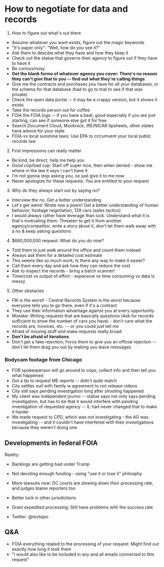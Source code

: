 # How to negotiate for data and records

1. How to figure out what's out there
- Assume whatever you want exists, figure out the magic keywords
- "It's paper only": "Well, how do you see it?"
- Ask them to descibe what they have and how they keep it
- Check out the statue that governs their agency to figure out if they have to have it
- Be curious/nosy
- **Get the blank forms of whatever agency you cover: There's no reason they can't give that to you -- find out what they're calling things**
- Give me the contracts and purchases you have for all your databases, or the schema for that database (had to go to trial to see if that was private)
- Check the open data portal -- it may be a crappy version, but it shows it exists
- Take the records person out for coffee
- FOIA the FOIA logs -- if you have a beat, good especially if you are just starting; can see if someone else got it for free
- Search Document Cloud, Muckrock, IRE/NICAR tipsheets, other states have advice for your state
- FOIA vs local sunshine laws: Use EPA to circumvent your local public records law

2. First impressions can really matter
- Be kind, be direct, help me help you
- Good cop/bad cop: Start off super nice, then when denied - show me where in the law it says I can't have it
- I'm not gonna stop asking you, so just give it to me now
- Never apologize for these requests: You are entitled to your request

3. Why do they always start out by saying no? 
- Interview the no. Get a better understanding
- Let's get weird: Wrote one a poem! Get a better understanding of human behavior, hostage negotiation, 129 cars (sales tactics)
- I would always rather have leverage than luck. Understand what it is that's motivating them: Threaten to get it from another agency/competitor, write a story about it, don't let them walk away with a no & keep asking questions

4. $660,000,000 request: What do you do now?
- Told them to just walk around the office and count them instead
- Always ask them for a detailed cost estimate
- This seems like so much work; Is there any way to make it easier?
- Call them every day and ask how they can reduce the cost
- Ask to inspect the records - bring a batch scanner!
- Time/cost vs output of effort - expensive vs time consuming vs data is messy 

5. Other obstacles
- FBI is the worst! - Central Records System is the worst because everyone tells you to go there, even if it's a contract
- They use their information advantage against you at every opportunity
- Mistake: Writing requests that are basically questions (Ask for records sufficient to show the number of cars you have) - don't care what the records are, invoices, etc. -- or you could just tell me
- Afraid of missing stuff and make requests really broad
- **Don't be afraid of iterations**
- Don't get a fake rejection; Force them to give you an official rejection -- don't let them drag you out by making you leave messages

### Bodycam footage from Chicago
- FOB spokesperson will go around to cops, collect info and then tell you what happened
- Got a tip to request ME reports -- didn't quite match
- City settles suit with family w agreement to not release videos
- City still says pending investigation long after shooting happened
- My client was independent journo -- statue says not only says pending investigation, but has to be that it would interfere with pending investigation of requested agency -- IL had never changed that to make it harder
- We made request to CPD, which was not investigating - the AG was investigating -- and it couldn't have interfered with their investigations because they weren't doing one


## Developments in federal FOIA

Reality:
- Backlogs are getting bad under Trump
- Not devoting enough funding - using "use it or lose it" philosphy
- More lawsuits now: DC courts are slowing down their processing rate, and judges blame reporters too
- Better luck in other jurisdictions
- Grant expedited processing: Still have problems with the success rate

- Twitter: @mvtopic

## Q&A
- FOIA everything related to the processing of your request: Might find out exactly how long it took them
- "I would also like to be included in any and all emails connected to this request"





